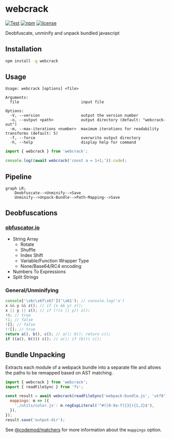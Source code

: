 # webcrack

[![Test](https://github.com/j4k0xb/webcrack/actions/workflows/test.yml/badge.svg)](https://github.com/j4k0xb/webcrack/actions/workflows/test.yml)
[![npm](https://img.shields.io/npm/v/webcrack)](https://www.npmjs.com/package/webcrack)
[![license](https://img.shields.io/github/license/j4k0xb/webcrack)](/LICENSE)

Deobfuscate, unminify and unpack bundled javascript

## Installation

```sh
npm install -g webcrack
```

## Usage

```
Usage: webcrack [options] <file>

Arguments:
  file                           input file

Options:
  -V, --version                  output the version number
  -o, --output <path>            output directory (default: "webcrack-out")
  -m, --max-iterations <number>  maximum iterations for readability transforms (default: 5)
  -f, --force                    overwrite output directory
  -h, --help                     display help for command
```

```js
import { webcrack } from 'webcrack';

console.log((await webcrack('const a = 1+1;')).code);
```

## Pipeline

```mermaid
graph LR;
    Deobfuscate-->Unminify-->Save
    Unminify-->Unpack-Bundle-->Path-Mapping-->Save
```

## Deobfuscations

### [obfuscator.io](https://obfuscator.io)

- String Array
  - Rotate
  - Shuffle
  - Index Shift
  - Variable/Function Wrapper Type
  - None/Base64/RC4 encoding
- Numbers To Expressions
- Split Strings

### General/Unminifying

```js
console['\x6c\x6f\x67']('\x61'); // console.log('a')
x && y && z(); // if (x && y) z();
x || y || z(); // if (!(x || y)) z();
!0; // true
!1; // false
![]; // false
!![]; // true
return a(), b(), c(); // a(); b(); return c();
if ((a(), b())) c(); // a(); if (b()) c();
```

## Bundle Unpacking

Extracts each module of a webpack bundle into a separate file
and allows the paths to be remapped based on AST matching.

```js
import { webcrack } from 'webcrack';
import { readFileSync } from 'fs';

const result = await webcrack(readFileSync('webpack-bundle.js', 'utf8'), {
  mappings: m => ({
    './utils/color.js': m.regExpLiteral('^#([0-9a-f]{3}){1,2}$'),
  }),
});
result.save('output-dir');
```

See [@codemod/matchers](https://github.com/codemod-js/codemod/tree/main/packages/matchers#readme) for more information about the `mappings` option.
